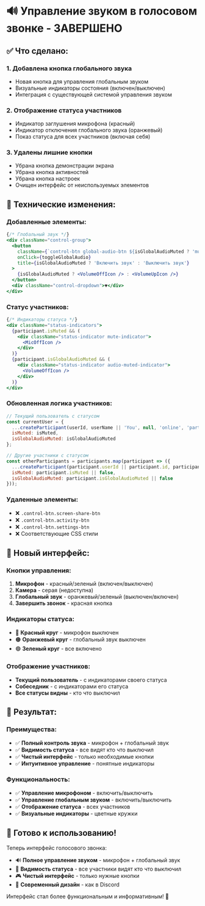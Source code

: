 # 🔊 Управление звуком в голосовом звонке - ЗАВЕРШЕНО

## ✅ **Что сделано:**

### 1. **Добавлена кнопка глобального звука**
- Новая кнопка для управления глобальным звуком
- Визуальные индикаторы состояния (включен/выключен)
- Интеграция с существующей системой управления звуком

### 2. **Отображение статуса участников**
- Индикатор заглушения микрофона (красный)
- Индикатор отключения глобального звука (оранжевый)
- Показ статуса для всех участников (включая себя)

### 3. **Удалены лишние кнопки**
- Убрана кнопка демонстрации экрана
- Убрана кнопка активностей
- Убрана кнопка настроек
- Очищен интерфейс от неиспользуемых элементов

## 🔧 **Технические изменения:**

### **Добавленные элементы:**
```jsx
{/* Глобальный звук */}
<div className="control-group">
  <button 
    className={`control-btn global-audio-btn ${isGlobalAudioMuted ? 'muted' : 'unmuted'}`}
    onClick={toggleGlobalAudio}
    title={isGlobalAudioMuted ? 'Включить звук' : 'Выключить звук'}
  >
    {isGlobalAudioMuted ? <VolumeOffIcon /> : <VolumeUpIcon />}
  </button>
  <div className="control-dropdown">▼</div>
</div>
```

### **Статус участников:**
```jsx
{/* Индикаторы статуса */}
<div className="status-indicators">
  {participant.isMuted && (
    <div className="status-indicator mute-indicator">
      <MicOffIcon />
    </div>
  )}
  {participant.isGlobalAudioMuted && (
    <div className="status-indicator audio-muted-indicator">
      <VolumeOffIcon />
    </div>
  )}
</div>
```

### **Обновленная логика участников:**
```javascript
// Текущий пользователь с статусом
const currentUser = {
  ...createParticipant(userId, userName || 'You', null, 'online', 'participant'),
  isMuted: isMuted,
  isGlobalAudioMuted: isGlobalAudioMuted
};

// Другие участники с статусом
const otherParticipants = participants.map(participant => ({
  ...createParticipant(participant.userId || participant.id, participant.name || 'Unknown', null, 'online', 'participant'),
  isMuted: participant.isMuted || false,
  isGlobalAudioMuted: participant.isGlobalAudioMuted || false
}));
```

### **Удаленные элементы:**
- ❌ `.control-btn.screen-share-btn`
- ❌ `.control-btn.activity-btn`
- ❌ `.control-btn.settings-btn`
- ❌ Соответствующие CSS стили

## 🎨 **Новый интерфейс:**

### **Кнопки управления:**
1. **Микрофон** - красный/зеленый (включен/выключен)
2. **Камера** - серая (недоступна)
3. **Глобальный звук** - оранжевый/зеленый (выключен/включен)
4. **Завершить звонок** - красная кнопка

### **Индикаторы статуса:**
- 🔴 **Красный круг** - микрофон выключен
- 🟠 **Оранжевый круг** - глобальный звук выключен
- 🟢 **Зеленый круг** - все включено

### **Отображение участников:**
- **Текущий пользователь** - с индикаторами своего статуса
- **Собеседник** - с индикаторами его статуса
- **Все статусы видны** - кто что выключил

## 🚀 **Результат:**

### **Преимущества:**
- ✅ **Полный контроль звука** - микрофон + глобальный звук
- ✅ **Видимость статуса** - все видят кто что выключил
- ✅ **Чистый интерфейс** - только необходимые кнопки
- ✅ **Интуитивное управление** - понятные индикаторы

### **Функциональность:**
- ✅ **Управление микрофоном** - включить/выключить
- ✅ **Управление глобальным звуком** - включить/выключить
- ✅ **Отображение статуса** - всех участников
- ✅ **Визуальные индикаторы** - цветные кружки

## 🎯 **Готово к использованию!**

Теперь интерфейс голосового звонка:
- 🔊 **Полное управление звуком** - микрофон + глобальный звук
- 👥 **Видимость статуса** - все участники видят кто что выключил
- 🎮 **Чистый интерфейс** - только нужные кнопки
- 🎨 **Современный дизайн** - как в Discord

Интерфейс стал более функциональным и информативным! 🎉
